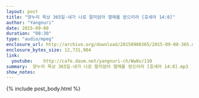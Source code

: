 ```yaml
---
layout: post
title: "양누리 묵상 365일-네가 나로 말미암아 열매를 얻으리라 [호세아 14:8]"
author: "Yangnuri"
date: 2015-09-08
duration: "08:30"
type: "audio/mpeg"
enclosure_url: http://archive.org/download/20150908365/2015-09-08-365.mp3
enclosure_bytes_size: 12,731,904       
link:
  youtube:    http://cafe.daum.net/yangnuri-ch/Ww8v/110
summary:  양누리 묵상 365일-네가 나로 말미암아 열매를 얻으리라 [호세아 14:8].mp3
show_notes:
---
```

{% include post_body.html %}
